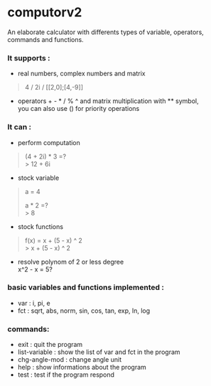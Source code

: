 # computorv2
An elaborate calculator with differents types of variable, operators, commands and functions.

### It supports :
- real numbers, complex numbers and matrix
> 4 / 2i / [[2,0];[4,-9]]
- operators + - * / % ^ and matrix multiplication with ** symbol,  
  you can also use () for priority operations

### It can :
- perform computation  
> (4 + 2i) * 3 =?  
\> 12 + 6i
- stock variable  
> a = 4 
>
> a * 2 =? \
\> 8
- stock functions 
> f(x) = x + (5 - x) ^ 2  
\> x + (5 - x) ^ 2
- resolve polynom of 2 or less degree  
x^2 - x = 5?

### basic variables and functions implemented :
- var : i, pi, e
- fct : sqrt, abs, norm, sin, cos, tan, exp, ln, log

### commands:
- exit          : quit the program
- list-variable : show the list of var and fct in the program
- chg-angle-mod : change angle unit
- help          : show informations about the program
- test          : test if the program respond
